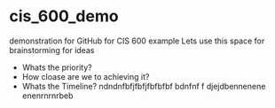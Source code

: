 # cis_600_demo
demonstration for GitHub for CIS 600
example
Lets use this space for brainstorming for ideas
- Whats the priority?
- How cloase are we to achieving it?
- Whats the Timeline?
ndndnfbfjfbfjfbfbfbf
bdnfnf f
djejdbennenene
enenrnrnrbeb